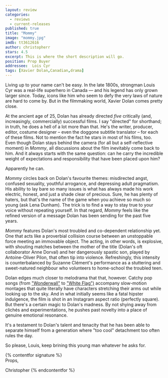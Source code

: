 ```yaml
---
layout: review
categories: 
  - reviews
  - current-releases
published: true
title: "Mommy"
image: "mommy.jpg"
imdb: tt3612616
author: christopherr
stars: 4.5
excerpt: This is where the short description will go.
position: Prop Buyer
addressee:  Lois Cyr
tags: [Xavier Dolan,Canadian,drama]
---
```


Living up to your name can't be easy. In the late 1800s, strongman Louis Cyr was a real-life superhero in Canada — and his legend has only grown larger since. Today, icons like him who seem to defy the very laws of nature are hard to come by. But in the filmmaking world, Xavier Dolan comes pretty close.

At the ancient age of 25, Dolan has already directed _five_ critically (and, increasingly, commercially) successful films. I say "directed" for shorthand; in truth, he does a hell of a lot more than that. He's the writer, producer, editor, costume designer – even the doggone subtitle translator – for each of these films. Not to mention the fact he stars in most of his films, too. Even though Dolan stays behind the camera (for all but a self-reflective moment) in _Mommy_, all discussions about the film inevitably come back to him. And it always starts with the same question: can he carry the incredible weight of expectations and responsibility that have been placed upon him?

Apparently he can.

_Mommy_ circles back on Dolan's favourite themes: misdirected angst, confused sexuality, youthful arrogance, and depressing adult pragmatism. His ability to lay bare so many issues is what has always made his work electric, honest, and just a shade clear of precious. Sure, he has plenty of haters, but that's the name of the game when you achieve so much so young (ask Lena Dunham). The trick is to find a way to stay true to your voice without repeating yourself. In that regard, _Mommy_ feels like the refined version of a message Dolan has been sending for the past five years.

_Mommy_ features Dolan's most troubled and co-dependent relationship yet. One that acts like a proverbial collision course between an unstoppable force meeting an immovable object. The acting, in other words, is explosive, with shouting matches between the mother of the title (Dolan's oft collaborator Anne Dorval) and her dangerously spastic son, played by Antoine-Oliver Pilon, that often tip into violence. Refreshingly, this intensity is counterbalanced by Suzanne Clément's performance as a stuttering and sweet-natured neighbour who volunteers to home-school the troubled teen.

Dolan edges much closer to melodrama that that, however. Catchy pop songs (from ["Wonderwall"](https://www.youtube.com/watch?v=6hzrDeceEKc) to ["White Flag")](https://www.youtube.com/watch?v=j-fWDrZSiZs) accompany slow-motion montages that quite literally have characters stretching their arms out while looking up to the sky. And in what initially seems like a fatal hipster indulgence, the film is shot in an Instagram aspect ratio (perfectly square). But there's a certain magic to Dolan's madness. By not shying away from clichés and experimentations, he pushes past novelty into a place of genuine emotional resonance.

It's a testament to Dolan's talent and tenacity that he has been able to separate himself from a generation where "too cool" detachment too often rules the day.

So please, Louis, keep brining this young man whatever he asks for.

{% contentfor signature %}	Props,

Christopher
{% endcontentfor %}